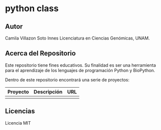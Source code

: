 # python class

## Autor
Camila Villazon Soto Innes
Licenciatura en Ciencias Genómicas, UNAM.

## Acerca del Repositorio 
Este repositorio tiene fines educativos. Su finalidad es ser una herramienta para el 
aprendizaje de los lenguajes de programación Python y BioPython. 

Dentro de este repositorio encontrará una serie de proyectos:

| Proyecto | Descripción | URL |
| -------- | ----------- | --- |
|          |             |     | 

## Licencias
Licencia MIT

